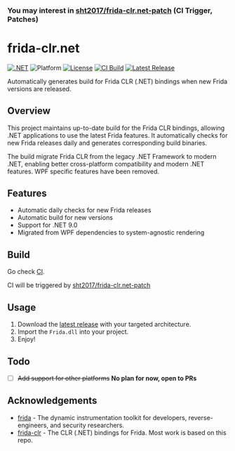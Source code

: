 ### You may interest in [sht2017/frida-clr.net-patch](https://github.com/sht2017/frida-clr.net-patch) (CI Trigger, Patches)

# frida-clr.net

[![.NET](https://img.shields.io/badge/.NET-9.0-blue.svg)](https://dotnet.microsoft.com/download/dotnet/9.0)
![Platform](https://img.shields.io/badge/Support%20Platform-Windows-blue.svg)
[![License](https://img.shields.io/badge/License-wxWidgets-blue.svg)](https://github.com/sht2017/frida-clr.net/blob/main/COPYING)
[![CI Build](https://github.com/sht2017/frida-clr.net/actions/workflows/CI.yml/badge.svg)](https://github.com/sht2017/frida-clr.net/actions/workflows/CI.yml)
[![Latest Release](https://img.shields.io/github/v/release/sht2017/frida-clr.net)](https://github.com/sht2017/frida-clr.net/releases/latest)

Automatically generates build for Frida CLR (.NET) bindings when new Frida versions are released.

## Overview

This project maintains up-to-date build for the Frida CLR bindings, allowing .NET applications to use the latest Frida features. It automatically checks for new Frida releases daily and generates corresponding build binaries.

The build migrate Frida CLR from the legacy .NET Framework to modern .NET, enabling better cross-platform compatibility and modern .NET features. WPF specific features have been removed.

## Features

- Automatic daily checks for new Frida releases
- Automatic build for new versions
- Support for .NET 9.0
- Migrated from WPF dependencies to system-agnostic rendering

## Build

Go check [CI](https://github.com/sht2017/frida-clr.net/blob/main/.github/workflows/CI.yml).

CI will be triggered by [sht2017/frida-clr.net-patch](https://github.com/sht2017/frida-clr.net-patch)

## Usage
1. Download the [latest release](https://github.com/sht2017/frida-clr.net/releases/latest) with your targeted architecture.
2. Import the `Frida.dll` into your project.
3. Enjoy!

## Todo
- [ ] ~~Add support for other platforms~~ **No plan for now, open to PRs**

## Acknowledgements
- [frida](https://frida.re/) - The dynamic instrumentation toolkit for developers, reverse-engineers, and security researchers.
- [frida-clr](https://github.com/frida/frida-clr) - The CLR (.NET) bindings for Frida. Most work is based on this repo.